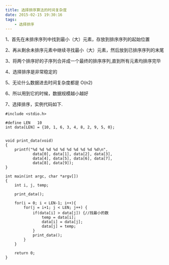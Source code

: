 ```yaml
---
title: 选择排序算法的时间复杂度
date: 2015-02-15 19:30:16
tags:
    - 选择排序
---
```


1、首先在未排序序列中找到最小（大）元素，存放到排序序列的起始位置
    
2、再从剩余未排序元素中继续寻找最小（大）元素，然后放到已排序序列的末尾

3、将两个排序好的子序列合并成一个最终的排序序列,直到所有元素均排序完毕

4、选择排序是非常稳定的

5、无论什么数据进去时间复杂度都是 O(n2)

6、所以用到它的时候，数据规模越小越好

<!--more-->

7、选择排序，实例代码如下.

    #include <stdio.h>

    #define LEN   10
    int data[LEN] = {10, 1, 6, 3, 4, 8, 2, 9, 5, 0};


    void print_data(void)
    {
        printf("%d %d %d %d %d %d %d %d %d %d\n",
                data[0], data[1], data[2], data[3],
                data[4], data[5], data[6], data[7],
                data[8], data[9]);
    }

    int main(int argc, char *argv[])
    {
        int i, j, temp;

        print_data();

        for(i = 0; i < LEN-1; i++){
            for(j = i+1; j < LEN; j++) {
                if(data[i] > data[j]) {//找最小的数
                    temp = data[i];
                    data[i] = data[j];
                    data[j] = temp;
                }
                print_data();
            }
        }

        return 0;
    }

